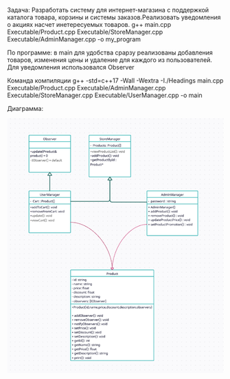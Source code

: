 Задача: Разработать систему для интернет-магазина с поддержкой каталога товара, корзины и системы заказов.Реализовать уведомления о акциях насчет инетересуемых товаров.
g++ main.cpp Executable/Product.cpp Executable/StoreManager.cpp Executable/AdminManager.cpp -o my_program

По программе: в main для удобства срарзу реализованы добавления товаров, изменения цены и удаление для каждого из пользователей. 
Для уведомления использовался Observer

Команда компиляции g++ -std=c++17 -Wall -Wextra -I./Headings main.cpp Executable/Product.cpp Executable/AdminManager.cpp Executable/StoreManager.cpp Executable/UserManager.cpp -o main

Диаграмма: 

![Image alt](https://github.com/Light2233/-Project-oop/blob/main/image.png)